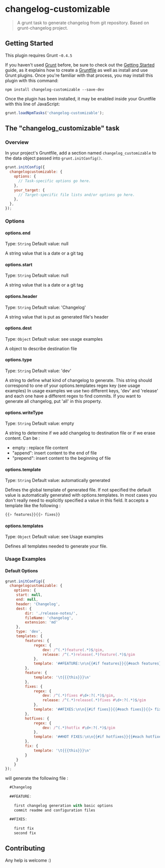 # changelog-customizable

> A grunt task to generate changelog from git repository.
Based on grunt-changelog project.

## Getting Started
This plugin requires Grunt `~0.4.5`

If you haven't used [Grunt](http://gruntjs.com/) before, be sure to check out the [Getting Started](http://gruntjs.com/getting-started) guide, as it explains how to create a [Gruntfile](http://gruntjs.com/sample-gruntfile) as well as install and use Grunt plugins. Once you're familiar with that process, you may install this plugin with this command:

```shell
npm install changelog-customizable --save-dev
```

Once the plugin has been installed, it may be enabled inside your Gruntfile with this line of JavaScript:

```js
grunt.loadNpmTasks('changelog-customizable');
```

## The "changelog_customizable" task

### Overview
In your project's Gruntfile, add a section named `changelog_customizable` to the data object passed into `grunt.initConfig()`.

```js
grunt.initConfig({
  changelogcustomizable: {
    options: {
      // Task-specific options go here.
    },
    your_target: {
      // Target-specific file lists and/or options go here.
    },
  },
});
```

### Options

#### options.end
Type: `String`
Default value: null

A string value that is a date or a git tag

#### options.start
Type: `String`
Default value: null

A string value that is a date or a git tag

#### options.header
Type: `String`
Default value: 'Changelog'

A string value that is put as generated file's header

#### options.dest
Type: `Object`
Default value: see usage examples

A object to describe destination file

#### options.type
Type: `String`
Default value: 'dev'

A string to define what kind of changelog to generate.
This string should correspond to one of your options.templates regex key (see usage examples)
In usage examples we use two different keys, 'dev' and 'release' and each one have a different regex to find commits.
If you want to generate all changelog, put 'all' in this property.

#### options.writeType
Type: `String`
Default value: empty

A string to determine if we add changelog to destination file or if we erase content.
Can be :
- empty : replace file content
- "append": insert content to the end of file
- "prepend": insert content to the beginning of file 


#### options.template
Type: `String`
Default value: automatically generated

Defines the global template of generated file.
If not specified the default value is automatically generated with options.templates.
In most cases you don't really need to explicitly specified a value in this field.
It accepts a template like the following :
```js
{{> features}}{{> fixes}}
```

#### options.templates
Type: `Object`
Default value: see Usage examples

Defines all templates needed to generate your file.

### Usage Examples

#### Default Options


```js
grunt.initConfig({
  changelogcustomizable: {
    options: {
     start: null,
     end: null,
     header: 'Changelog',
     dest: {
         dir: './release-notes/',
         fileName: 'changelog',
         extension: 'md'
     },
     type: 'dev',
     templates: {
         features: {
             regex: {
                 dev: /^(.*)feature(.*)$/gim,
                 release: /^(.*)release(.*)feature(.*)$/gim
             },
             template: '##FEATURE:\n\n{{#if features}}{{#each features}}{{> feature}}{{/each}}{{else}}{{/if}}\n'
         },
         feature: {
             template: '\t{{{this}}}\n'
         },
         fixes: {
             regex: {
                 dev: /^(.*)fixes #\d+:?(.*)$/gim,
                 release: /^(.*)release(.*)fixes #\d+:?(.*)$/gim
             },
             template: '##FIXES:\n\n{{#if fixes}}{{#each fixes}}{{> fix}}{{/each}}{{else}}{{/if}}\n'
         },
         hotfixes: {
             regex: {
                 dev: /^(.*)hotfix #\d+:?(.*)$/gim
             },
             template: '##HOT FIXES:\n\n{{#if hotfixes}}{{#each hotfixes}}{{> fix}}{{/each}}{{else}}{{/if}}\n'
         },
         fix: {
             template: '\t{{{this}}}\n'
         }
     }
    }
});
```

will generate the following file :
```js
  #Changelog
  
  ##FEATURE:
  
  	first changelog generation with basic options
  	commit readme and configuration files
  
  ##FIXES:
  
    first fix
    second fix
```


## Contributing

Any help is welcome :)
